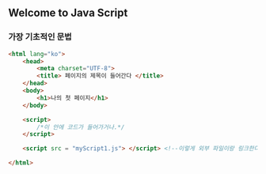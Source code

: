 ## Welcome to Java Script

### 가장 기초적인 문법

<!DOCTYPE html>

```html
<html lang="ko">
    <head>
        <meta charset="UTF-8">
        <title> 페이지의 제목이 들어간다 </title>
    </head>
    <body>
        <h1>나의 첫 페이지</h1>
    </body>

    <script>
        /*이 안에 코드가 들어가거나.*/
    </script>

    <script src = "myScript1.js"> </script> <!--이렇게 외부 파일이랑 링크한다.-->

</html>
```


